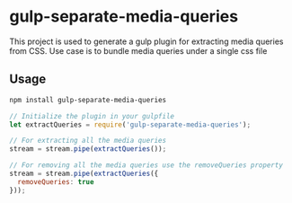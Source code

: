 # gulp-separate-media-queries

This project is used to generate a gulp plugin for extracting media queries from CSS.
Use case is to bundle media queries under a single css file

## Usage

```bash
npm install gulp-separate-media-queries
```

```javascript
// Initialize the plugin in your gulpfile
let extractQueries = require('gulp-separate-media-queries');

// For extracting all the media queries
stream = stream.pipe(extractQueries());

// For removing all the media queries use the removeQueries property
stream = stream.pipe(extractQueries({
  removeQueries: true
}));
```
